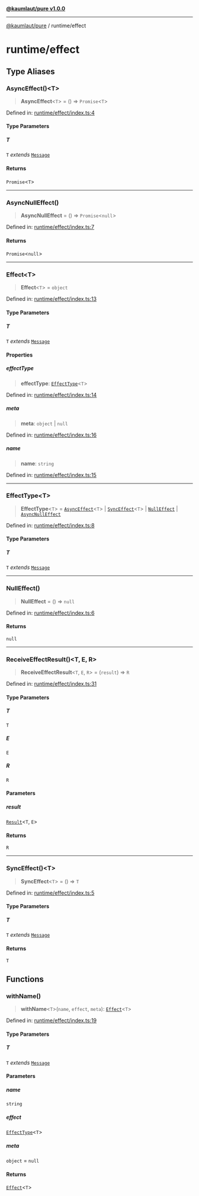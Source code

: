 [**@kaumlaut/pure v1.0.0**](../README.md)

***

[@kaumlaut/pure](../README.md) / runtime/effect

# runtime/effect

## Type Aliases

### AsyncEffect()\<T\>

> **AsyncEffect**\<`T`\> = () => `Promise`\<`T`\>

Defined in: [runtime/effect/index.ts:4](https://github.com/maxkaemmerer/pure/blob/e24bfcf623e3d0036c8f97e38bf7ea0a05f6c156/src/runtime/effect/index.ts#L4)

#### Type Parameters

##### T

`T` *extends* [`Message`](../runtime.md#message)

#### Returns

`Promise`\<`T`\>

***

### AsyncNullEffect()

> **AsyncNullEffect** = () => `Promise`\<`null`\>

Defined in: [runtime/effect/index.ts:7](https://github.com/maxkaemmerer/pure/blob/e24bfcf623e3d0036c8f97e38bf7ea0a05f6c156/src/runtime/effect/index.ts#L7)

#### Returns

`Promise`\<`null`\>

***

### Effect\<T\>

> **Effect**\<`T`\> = `object`

Defined in: [runtime/effect/index.ts:13](https://github.com/maxkaemmerer/pure/blob/e24bfcf623e3d0036c8f97e38bf7ea0a05f6c156/src/runtime/effect/index.ts#L13)

#### Type Parameters

##### T

`T` *extends* [`Message`](../runtime.md#message)

#### Properties

##### effectType

> **effectType**: [`EffectType`](#effecttype-1)\<`T`\>

Defined in: [runtime/effect/index.ts:14](https://github.com/maxkaemmerer/pure/blob/e24bfcf623e3d0036c8f97e38bf7ea0a05f6c156/src/runtime/effect/index.ts#L14)

##### meta

> **meta**: `object` \| `null`

Defined in: [runtime/effect/index.ts:16](https://github.com/maxkaemmerer/pure/blob/e24bfcf623e3d0036c8f97e38bf7ea0a05f6c156/src/runtime/effect/index.ts#L16)

##### name

> **name**: `string`

Defined in: [runtime/effect/index.ts:15](https://github.com/maxkaemmerer/pure/blob/e24bfcf623e3d0036c8f97e38bf7ea0a05f6c156/src/runtime/effect/index.ts#L15)

***

### EffectType\<T\>

> **EffectType**\<`T`\> = [`AsyncEffect`](#asynceffect)\<`T`\> \| [`SyncEffect`](#synceffect)\<`T`\> \| [`NullEffect`](#nulleffect) \| [`AsyncNullEffect`](#asyncnulleffect)

Defined in: [runtime/effect/index.ts:8](https://github.com/maxkaemmerer/pure/blob/e24bfcf623e3d0036c8f97e38bf7ea0a05f6c156/src/runtime/effect/index.ts#L8)

#### Type Parameters

##### T

`T` *extends* [`Message`](../runtime.md#message)

***

### NullEffect()

> **NullEffect** = () => `null`

Defined in: [runtime/effect/index.ts:6](https://github.com/maxkaemmerer/pure/blob/e24bfcf623e3d0036c8f97e38bf7ea0a05f6c156/src/runtime/effect/index.ts#L6)

#### Returns

`null`

***

### ReceiveEffectResult()\<T, E, R\>

> **ReceiveEffectResult**\<`T`, `E`, `R`\> = (`result`) => `R`

Defined in: [runtime/effect/index.ts:31](https://github.com/maxkaemmerer/pure/blob/e24bfcf623e3d0036c8f97e38bf7ea0a05f6c156/src/runtime/effect/index.ts#L31)

#### Type Parameters

##### T

`T`

##### E

`E`

##### R

`R`

#### Parameters

##### result

[`Result`](../result.md#result)\<`T`, `E`\>

#### Returns

`R`

***

### SyncEffect()\<T\>

> **SyncEffect**\<`T`\> = () => `T`

Defined in: [runtime/effect/index.ts:5](https://github.com/maxkaemmerer/pure/blob/e24bfcf623e3d0036c8f97e38bf7ea0a05f6c156/src/runtime/effect/index.ts#L5)

#### Type Parameters

##### T

`T` *extends* [`Message`](../runtime.md#message)

#### Returns

`T`

## Functions

### withName()

> **withName**\<`T`\>(`name`, `effect`, `meta`): [`Effect`](#effect)\<`T`\>

Defined in: [runtime/effect/index.ts:19](https://github.com/maxkaemmerer/pure/blob/e24bfcf623e3d0036c8f97e38bf7ea0a05f6c156/src/runtime/effect/index.ts#L19)

#### Type Parameters

##### T

`T` *extends* [`Message`](../runtime.md#message)

#### Parameters

##### name

`string`

##### effect

[`EffectType`](#effecttype-1)\<`T`\>

##### meta

`object` = `null`

#### Returns

[`Effect`](#effect)\<`T`\>
